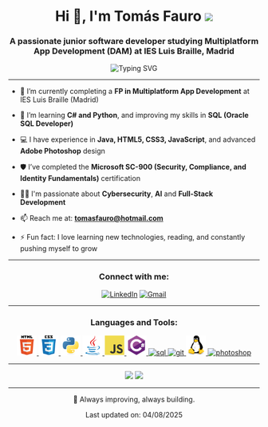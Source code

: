 <h1 align="center">Hi 👋, I'm Tomás Fauro <img height="40" src="https://emoji.gg/assets/emoji/7333-parrotdance.gif"></h1>
<h3 align="center">A passionate junior software developer studying Multiplatform App Development (DAM) at IES Luis Braille, Madrid</h3>

<p align="center">
  <img src="https://readme-typing-svg.herokuapp.com?font=Fira+Code&size=22&duration=3000&pause=500&color=39FF14&background=00000000&center=true&vCenter=true&width=650&lines=Welcome+to+my+GitHub+profile;Always+learning+and+coding+with+passion;Open+to+collaboration+on+cool+projects!" alt="Typing SVG" />
</p>

---

- 🔭 I’m currently completing a **FP in Multiplatform App Development** at IES Luis Braille (Madrid)

- 🌱 I’m learning **C# and Python**, and improving my skills in **SQL (Oracle SQL Developer)**

- 💻 I have experience in **Java, HTML5, CSS3, JavaScript**, and advanced **Adobe Photoshop** design

- 🛡️ I’ve completed the **Microsoft SC-900 (Security, Compliance, and Identity Fundamentals)** certification

- 👨‍💻 I'm passionate about **Cybersecurity**, **AI** and **Full-Stack Development**

- 📫 Reach me at: **tomasfauro@hotmail.com**

- ⚡ Fun fact: I love learning new technologies, reading, and constantly pushing myself to grow

---

<h3 align="center">Connect with me:</h3>
<div align="center">

[![LinkedIn](https://img.shields.io/badge/LinkedIn-0077B5?style=for-the-badge&logo=linkedin&logoColor=white)](https://www.linkedin.com/in/tomasfauro)
[![Gmail](https://img.shields.io/badge/Gmail-D14836?style=for-the-badge&logo=gmail&logoColor=white)](mailto:tomasfaurocto@gmail.com)

</div>

---

<h3 align="center">Languages and Tools:</h3>

<p align="center"> 
  <a href="https://www.w3.org/html/" target="_blank"> 
    <img src="https://raw.githubusercontent.com/devicons/devicon/master/icons/html5/html5-original-wordmark.svg" alt="html5" width="40" height="40"/> 
  </a>
  <a href="https://www.w3schools.com/css/" target="_blank"> 
    <img src="https://raw.githubusercontent.com/devicons/devicon/master/icons/css3/css3-original-wordmark.svg" alt="css3" width="40" height="40"/> 
  </a> 
  <a href="https://www.python.org" target="_blank"> 
    <img src="https://raw.githubusercontent.com/devicons/devicon/master/icons/python/python-original.svg" alt="python" width="40" height="40"/> 
  </a>  
  <a href="https://www.java.com" target="_blank">
    <img src="https://raw.githubusercontent.com/devicons/devicon/master/icons/java/java-original.svg" alt="java" width="40" height="40"/>
  </a>
  <a href="https://developer.mozilla.org/en-US/docs/Web/JavaScript" target="_blank"> 
    <img src="https://raw.githubusercontent.com/devicons/devicon/master/icons/javascript/javascript-original.svg" alt="javascript" width="40" height="40"/> 
  </a>
  <a href="https://docs.microsoft.com/en-us/dotnet/csharp/" target="_blank">
    <img src="https://raw.githubusercontent.com/devicons/devicon/master/icons/csharp/csharp-original.svg" alt="csharp" width="40" height="40"/>
  </a>
  <a href="https://www.oracle.com/database/sqldeveloper/" target="_blank">
    <img src="https://cdn.jsdelivr.net/gh/devicons/devicon/icons/oracle/oracle-original.svg" alt="sql" width="40" height="40"/>
  </a>
  <a href="https://git-scm.com/" target="_blank"> 
    <img src="https://www.vectorlogo.zone/logos/git-scm/git-scm-icon.svg" alt="git" width="40" height="40"/> 
  </a>
  <a href="https://www.linux.org/" target="_blank"> 
    <img src="https://raw.githubusercontent.com/devicons/devicon/master/icons/linux/linux-original.svg" alt="linux" width="40" height="40"/> 
  </a>
  <a href="https://www.adobe.com/products/photoshop.html" target="_blank">
    <img src="https://cdn.jsdelivr.net/gh/devicons/devicon/icons/photoshop/photoshop-plain.svg" alt="photoshop" width="40" height="40"/>
  </a>
</p>

---

<p align="center">
  <img height="150" src="https://github-readme-stats.vercel.app/api?username=tomasfauro&theme=react&show_icons=true&include_all_commits=true" />
  <img height="150" src="https://github-readme-stats.vercel.app/api/top-langs/?username=tomasfauro&theme=react&layout=compact" />
</p>

---

<p align="center">
  🚀 Always improving, always building.
</p>

<p align="center">
  Last updated on: 04/08/2025
</p>
